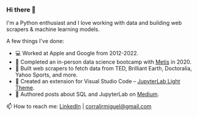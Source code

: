 ### Hi there 👋

I'm a Python enthusiast and I love working with data and building web scrapers & machine learning models.  

A few things I've done:
- 💻 Worked at Apple and Google from 2012-2022.
- 🔭 Completed an in-person data science bootcamp with [Metis](https://www.thisismetis.com/data-science-bootcamps) in 2020.
- 🤖 Built web scrapers to fetch data from TED, Brilliant Earth, Doctoralia, Yahoo Sports, and more.
- 🎨 Created an extension for Visual Studio Code – [JupyterLab Light Theme](https://marketplace.visualstudio.com/items?itemName=MiguelCorralJr.jupyterlab-light-theme).
- 📝 Authored posts about SQL and JupyterLab on [Medium](https://medium.com/@corraljrmiguel).


📫 How to reach me: [LinkedIn](https://www.linkedin.com/in/miguelcorraljr/) | <corraljrmiguel@gmail.com>
